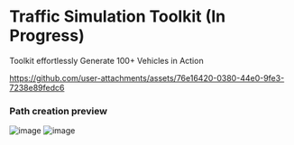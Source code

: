 # Traffic Simulation Toolkit (In Progress)
Toolkit effortlessly Generate 100+ Vehicles in Action




https://github.com/user-attachments/assets/76e16420-0380-44e0-9fe3-7238e89fedc6

### Path creation preview
![image](https://github.com/user-attachments/assets/e4622e23-033c-41ee-88b8-c93ddbdc00f4)
![image](https://github.com/user-attachments/assets/b4692dfc-16da-4f23-9b37-55041381306f)
